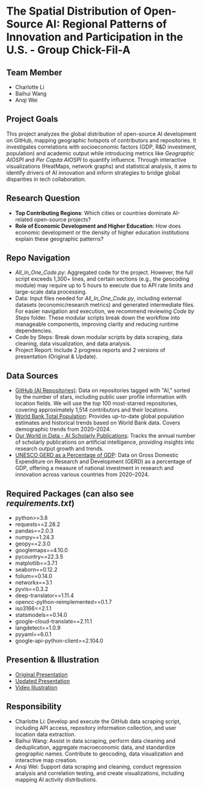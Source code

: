 # The Spatial Distribution of Open-Source AI: Regional Patterns of Innovation and Participation in the U.S. - Group Chick-Fil-A

## Team Member
- Charlotte Li
- Baihui Wang 
- Anqi Wei

## Project Goals
This project analyzes the global distribution of open-source AI development on GitHub, mapping geographic hotspots of contributors and repositories. It investigates correlations with socioeconomic factors (GDP, R&D investment, population) and academic output while introducing metrics like *Geographic AIOSPI* and *Per Capita AIOSPI* to quantify influence. Through interactive visualizations (HeatMaps, network graphs) and statistical analysis, it aims to identify drivers of AI innovation and inform strategies to bridge global disparities in tech collaboration.

## Research Question
- **Top Contributing Regions**: Which cities or countries dominate AI-related open-source projects?
- **Role of Economic Development and Higher Education**: How does economic development or the density of higher education institutions explain these geographic patterns?

## Repo Navigation
- *All_In_One_Code.py*: Aggregated code for the project. However, the full script exceeds 1,300+ lines, and certain sections (e.g., the geocoding module) may require up to 5 hours to execute due to API rate limits and large-scale data processing. 
- Data: Input files needed for *All_In_One_Code.py*, including external datasets (economic/research metrics) and generated intermediate files.
For easier navigation and execution, we recommend reviewing *Code by Steps* folder. These modular scripts break down the workflow into manageable components, improving clarity and reducing runtime dependencies.
- Code by Steps: Break down modular scripts by data scraping, data cleaning, data visualization, and data analysis.
- Project Report: Include 2 progress reports and 2 versions of presentation (Original & Update).

## Data Sources 
- [GitHub (AI Repositories)](https://github.com/topics/ai): Data on repositories tagged with "AI," sorted by the number of stars, including public user profile information with location fields. We will use the top 100 most-starred repositories, covering approximately 1,514 contributors and their locations.
- [World Bank Total Population](https://www.bing.com/search?pglt=2339&q=world+bank+total+population&cvid=3ad414a6781e449a9a830473747e2d65&gs_lcrp=EgRlZGdlKgYIABBFGDkyBggAEEUYOTIGCAEQABhAMgYIAhAAGEAyBggDEAAYQDIGCAQQABhAMgYAyBggFEAAYQDIGCAYQABhAMgYIBxAAGEAyBggIEAAYQNIBQg4MDc5ajBqMagCALACAA&FORM=ANNTA1&PC=U531): Provides up-to-date global population estimates and historical trends based on World Bank data. Covers demographic trends from 2020–2024.  
- [Our World in Data - AI Scholarly Publications](https://ourworldindata.org/grapher/annual-scholarly-publications-on-artificial-intelligence): Tracks the annual number of scholarly publications on artificial intelligence, providing insights into research output growth and trends.  
- [UNESCO GERD as a Percentage of GDP](https://databrowser.uis.unesco.org/): Data on Gross Domestic Expenditure on Research and Development (GERD) as a percentage of GDP, offering a measure of national investment in research and innovation across various countries from 2020–2024.

## Required Packages (can also see *requirements.txt*)
- python>=3.8
- requests==2.28.2
- pandas==2.0.3
- numpy==1.24.3
- geopy==2.3.0
- googlemaps==4.10.0
- pycountry==22.3.5
- matplotlib==3.7.1
- seaborn==0.12.2
- folium==0.14.0
- networkx==3.1
- pyvis==0.3.2
- deep-translator==1.11.4
- opencc-python-reimplemented==0.1.7
- iso3166==2.1.1
- statsmodels==0.14.0
- google-cloud-translate==2.11.1
- langdetect==1.0.9
- pyyaml==6.0.1
- google-api-python-client==2.104.0

## Presention & Illustration
- [Original Presentation](https://github.com/macs30112-winter25/final-project-chick-fil-a/blob/3431ec98d10c2042a8730fef0bcb82da1ba1a9e5/Project%20report/Original%20Slides.pdf)
- [Updated Presentation]()
- [Video Illustration]()

## Responsibility
- Charlotte Li: Develop and execute the GitHub data scraping script, including API access, repository information collection, and user location data extraction.
- Baihui Wang: Assist in data scraping, perform data cleaning and deduplication, aggregate macroeconomic data, and standardize geographic names. Contribute to geocoding, data visualization and interactive map creation.
- Anqi Wei: Support data scraping and cleaning, conduct regression analysis and correlation testing, and create visualizations, including mapping AI activity distributions.
